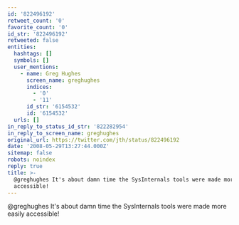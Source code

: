 ```yaml
---
id: '822496192'
retweet_count: '0'
favorite_count: '0'
id_str: '822496192'
retweeted: false
entities:
  hashtags: []
  symbols: []
  user_mentions:
    - name: Greg Hughes
      screen_name: greghughes
      indices:
        - '0'
        - '11'
      id_str: '6154532'
      id: '6154532'
  urls: []
in_reply_to_status_id_str: '822282954'
in_reply_to_screen_name: greghughes
original_url: https://twitter.com/jth/status/822496192
date: '2008-05-29T13:27:44.000Z'
sitemap: false
robots: noindex
reply: true
title: >-
  @greghughes It's about damn time the SysInternals tools were made more easily
  accessible!
---
```


@greghughes It's about damn time the SysInternals tools were made more easily accessible!